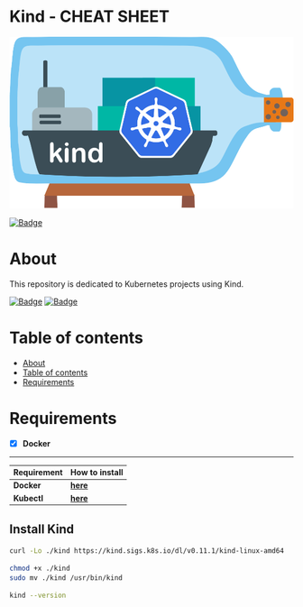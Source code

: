 # **Kind - CHEAT SHEET**
![kind-logo](img/kind-logo.png)

[![Badge](https://img.shields.io/github/last-commit/jorgegabrielti/gcp-cheatsheet)](https://github.com/jorgegabrielti/gcp-cheatsheet)

About
==========
This repository is dedicated to Kubernetes projects using Kind.

[![Badge](https://img.shields.io/badge/Requirements-Docker-blue)](https://docs.docker.com/engine/install)
[![Badge](https://img.shields.io/badge/Requirements-Kubectl-blue)](https://kubernetes.io/docs/tasks/tools/install-kubectl-linux/)


[//]: # "[![Badge]()]()"

Table of contents
==========
<!--ts-->
   * [About](#about)
   * [Table of contents](#table-of-contents)
   * [Requirements](#requirements)

<!--te-->

[//]: # "(## Feature)"
[//]: # "(- [x] [Packages utils](src/conf/packages.txt))"

Requirements
==========
- [x] **Docker**

---
Requirement             | How to install
-------------------------|----------------
**Docker**               | [**here**](https://docs.docker.com/engine/install/)
**Kubectl**              | [**here**](https://kubernetes.io/docs/tasks/tools/install-kubectl-linux/)


## Install Kind
```bash
curl -Lo ./kind https://kind.sigs.k8s.io/dl/v0.11.1/kind-linux-amd64
```

```bash
chmod +x ./kind
sudo mv ./kind /usr/bin/kind
```

```bash
kind --version
```